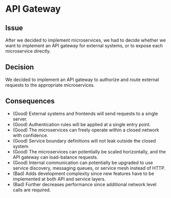 # API Gateway

## Issue
After we decided to implement microservices, we had to decide whether we want to implement an API gateway for external systems, or to expose each microservice directly.

## Decision
We decided to implement an API gateway to authorize and route external requests to the appropriate microservices.

## Consequences
 - (Good) External systems and frontends will send requests to a single server.
 - (Good) Authentication rules will be applied at a single entry point.
 - (Good) The microservices can freely operate within a closed network with confidence.
 - (Good) Service boundary definitions will not leak outside the closed system.
 - (Good) The microservices can potentially be scaled horizontally, and the API gateway can load-balance requests.
 - (Good) Internal communication can potentially be upgraded to use service discovery, messaging queues, or service mesh instead of HTTP.
 - (Bad) Adds development complexity since new features have to be implemented at both API and service layers.
 - (Bad) Further decreases performance since additional network level calls are required.
